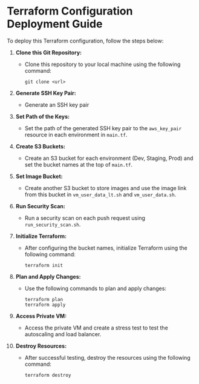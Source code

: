 # Terraform Configuration Deployment Guide

To deploy this Terraform configuration, follow the steps below:

1. **Clone this Git Repository:**
   - Clone this repository to your local machine using the following command:
     ```
     git clone <url>
     ```

2. **Generate SSH Key Pair:**
   - Generate an SSH key pair

3. **Set Path of the Keys:**
   - Set the path of the generated SSH key pair to the `aws_key_pair` resource in each environment in `main.tf`.

4. **Create S3 Buckets:**
   - Create an S3 bucket for each environment (Dev, Staging, Prod) and set the bucket names at the top of `main.tf`.

5. **Set Image Bucket:**
   - Create another S3 bucket to store images and use the image link from this bucket in `vm_user_data_lt.sh` and `vm_user_data.sh`.

6. **Run Security Scan:**
   - Run a security scan on each push request using `run_security_scan.sh`.

7. **Initialize Terraform:**
   - After configuring the bucket names, initialize Terraform using the following command:
     ```
     terraform init
     ```

8. **Plan and Apply Changes:**
   - Use the following commands to plan and apply changes:
     ```
     terraform plan
     terraform apply
     ```

9. **Access Private VM:**
   - Access the private VM and create a stress test to test the autoscaling and load balancer.

10. **Destroy Resources:**
    - After successful testing, destroy the resources using the following command:
      ```
      terraform destroy
      ```
